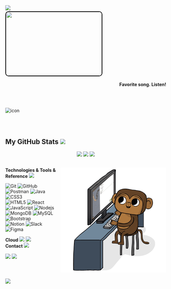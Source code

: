 <img src="https://capsule-render.vercel.app/api?type=waving&color=A6A9AA&height=150&section=header" />  

<br>
<a href="http://www.youtube.com/watch?v=K3or5y7Zv94" style="display: inline-block; border: 2px solid #000; border-radius: 10px; overflow: hidden;" >
  <img src="http://img.youtube.com/vi/K3or5y7Zv94/0.jpg" style="width: 300px; height:200px;" align="right" />
</a>

<p align="right"><b>Favorite song. Listen!</b></p>
<br/><br/><br/>

<div style="display: flex; align-items: flex-start;"><img src="https://techstack-generator.vercel.app/github-icon.svg" alt="icon" width="65" height="65" /></div>

##  My GitHub Stats <img src = "https://i.pinimg.com/originals/65/c4/f4/65c4f452571be1261e9c623f7da488ac.gif" width = 35px> 

<p align="center">
    <img height="50%" width="auto" src ="https://github-readme-stats.vercel.app/api?username=kang-minjune&show_icons=true&count_private=true&theme=darcula&hide_border=true&hide=issues,contribs&bg_color=00000000">
    <img height="50%" width="auto" src ="https://github-readme-stats.vercel.app/api/top-langs/?username=kang-minjune&layout=compact&hide_border=true&theme=darcula&bg_color=00000000&langs_count=6&hide=jupyter%20notebook,tex,css,php&exclude_repo=Pacman-AI">
    <img src ="https://github-readme-streak-stats.herokuapp.com?user=kang-minjune&theme=darcula&hide_border=true&background=FFFFFF00">
</p>

<br>

<img src='https://github.com/keshavsingh4522/keshavsingh4522/blob/master/Assets/Monkey_Kid_Coding.gif' align='right'>

<span>
    <strong>Technologies & Tools & Reference</strong> 
    <img src="https://emojis.slackmojis.com/emojis/images/1621024394/39092/cat-roll.gif?1621024394" width="28" />
</span>

![Git](https://img.shields.io/badge/-Git-black?style=flat-square&logo=git)
![GitHub](https://img.shields.io/badge/-GitHub-181717?style=flat-square&logo=github)
![Postman](https://img.shields.io/badge/Postman-black?style=flat-square&logo=postman)
![Java](https://img.shields.io/badge/-java-E34A86?style=flat-square&logo=java)
![CSS3](https://img.shields.io/badge/-CSS3-1572B6?style=flat-square&logo=css3)<br>
![HTML5](https://img.shields.io/badge/-HTML5-E34F26?style=flat-square&logo=html5&logoColor=white)
![React](https://img.shields.io/badge/-React-black?style=flat-square&logo=react)
![JavaScript](https://img.shields.io/badge/-JavaScript-black?style=flat-square&logo=javascript)
![Nodejs](https://img.shields.io/badge/-Nodejs-black?style=flat-square&logo=Node.js)<br>
![MongoDB](https://img.shields.io/badge/-MongoDB-black?style=flat-square&logo=mongodb)
![MySQL](https://img.shields.io/badge/-MySQL-black?style=flat-square&logo=mysql)
![Bootstrap](https://img.shields.io/badge/-Bootstrap-563D7C?style=flat-square&logo=bootstrap) <br>
![Notion](https://img.shields.io/badge/-Notion-000000?style=flat-square&logo=Notion&logoColor=white)
![Slack](https://img.shields.io/badge/-Slack-A9225C?style=flat-square&logo=Slack&logoColor=white)
![Figma](https://img.shields.io/badge/-Figma-142800?style=flat-square&logo=Figma&logoColor=white)

<span>
    <strong>Cloud</strong>
    <img src="https://github.com/SP-XD/SP-XD/blob/main/images/hyperkitty.gif?raw=true" width="20" />
</span>

<!-- ![Netlify](https://img.shields.io/badge/-Netlify-%2300C7B7?style=flat-square&logo=netlify&logoColor=ffffff) -->
<img src="https://img.shields.io/badge/Amazon AWS-232F3E?style=flat-square&logo=amazonaws&logoColor=white"/>

<br/>


<span>
    <strong>Contact</strong>
    <img src="https://github.com/SP-XD/SP-XD/blob/main/images/letterbox.gif?raw=true" width="25" />
</span>

<br/>

<a href="https://www.instagram.com/minzunkang?igsh=MWxreGtjZjQ4ZDFrNw%3D%3D&utm_source=qr"><img src="https://img.shields.io/badge/instagram-E4405F.svg?style=for-the-badge&logo=instagram&logoColor=white" align="center"/></a>
<a href="mailto:bkokmj0327@gmail.com"><img src="https://img.shields.io/badge/e‑mail-D14836.svg?style=for-the-badge&logo=GMail&logoColor=white" align="center"/></a>

<br/><br/>  

<img src="https://github.com/sammorozov/sammorozov/blob/main/assets/github-snake.svg" />

